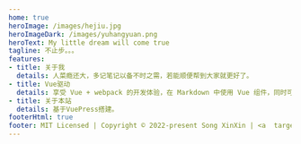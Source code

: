 ```yaml
---
home: true
heroImage: /images/hejiu.jpg
heroImageDark: /images/yuhangyuan.png
heroText: My little dream will come true
tagline: 不止步。。。
features:
- title: 关于我
  details: 人菜瘾还大，多记笔记以备不时之需，若能顺便帮到大家就更好了。
- title: Vue驱动
  details: 享受 Vue + webpack 的开发体验，在 Markdown 中使用 Vue 组件，同时可以使用 Vue 来开发自定义主题。
- title: 关于本站
  details: 基于VuePress搭建。
footerHtml: true
footer: MIT Licensed | Copyright © 2022-present Song XinXin | <a  target='_Blank' href='https://beian.miit.gov.cn'>豫ICP备2021036390号</a>
---
```

